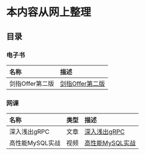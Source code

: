# 本内容从网上整理

## 目录

### 电子书
| 名称      | 描述 |
| :---- | :--- |
| 剑指Offer第二版      | [剑指Offer第二版](https://github.com/taoonehacker/MayBeNotToday/tree/main/E-Book/%E5%89%91%E6%8C%87Offer%E7%AC%AC%E4%BA%8C%E7%89%88) |


### 网课
| 名称      |类型      | 描述 |
| :---- |:---- | :--- |
| 深入浅出gRPC|文章| [深入浅出gRPC](https://github.com/taoonehacker/MayBeNotToday/tree/main/%E9%AB%98%E6%80%A7%E8%83%BDMySQL%E5%AE%9E%E6%88%98)|
| 高性能MySQL实战|视频| [高性能MySQL实战](https://github.com/taoonehacker/MayBeNotToday/tree/main/%E9%AB%98%E6%80%A7%E8%83%BDMySQL%E5%AE%9E%E6%88%98)|

